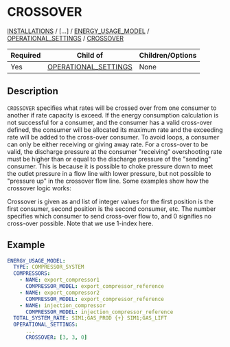 # CROSSOVER

[INSTALLATIONS](/about/references/keywords/INSTALLATIONS.md) /
[...] / [ENERGY_USAGE_MODEL](/about/references/keywords/ENERGY_USAGE_MODEL.md) / 
[OPERATIONAL_SETTINGS](/about/references/keywords/OPERATIONAL_SETTINGS.md) / [CROSSOVER](/about/references/keywords/COMPRESSOR_MODEL.md)

| Required | Child of                                                                   | Children/Options |
|----------|----------------------------------------------------------------------------|------------------|
| Yes      | [OPERATIONAL_SETTINGS](/about/references/keywords/OPERATIONAL_SETTINGS.md) | None             |

## Description

`CROSSOVER` specifies what rates will be crossed over from one consumer to another if rate capacity is exceed.
If the energy consumption calculation is not successful for a consumer, and the consumer has a valid cross-over defined, the consumer will be allocated its maximum rate and the exceeding rate will be added to the cross-over consumer.
To avoid loops, a consumer can only be either receiving or giving away rate. For a cross-over to be valid, the discharge pressure at the consumer "receiving" overshooting rate must be higher than or equal to the discharge pressure of the "sending" consumer. This is because it is possible to choke pressure down to meet the outlet pressure in a flow line with lower pressure, but not possible to "pressure up" in the crossover flow line. Some examples show how the crossover logic works:

Crossover is given as and list of integer values for the first position is the first consumer, second position is the second consumer, etc. The number specifies which consumer to send cross-over flow to, and 0 signifies no cross-over possible. Note that we use 1-index here.

## Example

~~~~yaml
ENERGY_USAGE_MODEL:
  TYPE: COMPRESSOR_SYSTEM
  COMPRESSORS:
    - NAME: export_compressor1
      COMPRESSOR_MODEL: export_compressor_reference
    - NAME: export_compressor2
      COMPRESSOR_MODEL: export_compressor_reference
    - NAME: injection_compressor
      COMPRESSOR_MODEL: injection_compressor_reference
  TOTAL_SYSTEM_RATE: SIM1;GAS_PROD {+} SIM1;GAS_LIFT
  OPERATIONAL_SETTINGS:
      ...
      CROSSOVER: [3, 3, 0]
~~~~

